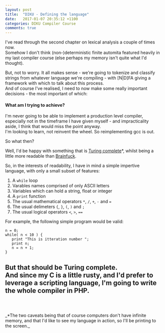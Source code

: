 ```yaml
---
layout: post
title:  "DIKU - Defining the language"
date:   2017-01-07 20:35:12 +1100
categories: DIKU Compiler Course
comments: true
---
```


I've read through the second chapter on lexical analysis a couple of times now.  
Somehow I don't think (non-)deterministic finite automita featured heavily in my last compiler course (else perhaps my memory isn't quite what I'd thought).

But, not to worry. It all makes sense - we're going to tokenize and classify strings from whatever language we're compiling - with [N|D]FA giving a framework with which to talk about this process.  
And of course I've realised, I need to now make some really important decisions - the most important of which:

#### What am I trying to achieve?

I'm never going to be able to implement a production level compiler, especially not in the timeframe I have given myself - and impracticality aside, I think that would miss the point anyway.  
I'm looking to learn, not reinvent the wheel. So reimplementing gcc is out.

So what then? 

Well, I'd be happy with something that is [Turing complete]*, whilst being a little more readable than [Brainfuck].

[Turing complete]: https://en.wikipedia.org/wiki/Turing_completeness
[Brainfuck]: https://en.wikipedia.org/wiki/Brainfuck


So, in the interests of readability, I have in mind a simple impertive language, with only a small subset of features:  
1. A ```while``` loop  
2. Varables names comprised of only ASCII letters  
3. Variables which can hold a string, float or integer  
4. A ```print``` function  
5. The usual mathematical operators ```*```, ```/```, ```+```, ```-``` and ```=```  
6. The usual delimeters ```{```, ```}```, ```(```, ```)``` and ```;```  
7. The usual logical operators ```<```, ```>```, ```==```  

For example, the following simple program would be valid:  

    n = 0;  
    while( n < 10 ) {  
       print "This is itteration number ";  
       print n;
       n = n + 1;
    }   

But that should be Turing complete.
<br>
And since my C is a little rusty, and I'd prefer to leverage a scripting language, I'm going to write the whole compiler in PHP.  
<br>
---
<br>   
_*The two caveats being that of course computers don't have infinite memory, and that I'd like to see my language in action, so I'll be printing to the screen._


